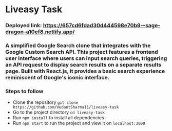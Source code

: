 # Liveasy Task
### Deployed link: https://657cd6fdad30d444598e70b9--sage-dragon-a10ef8.netlify.app/
### A simplified Google Search clone that integrates with the Google Custom Search API. This project features a frontend user interface where users can input search queries, triggering an API request to display search results on a separate results page. Built with React.js, it provides a basic search experience reminiscent of Google's iconic interface.

### Steps to follow
* Clone the repository `git clone https://github.com/VedantSharma11/liveasy-task`
* Go to the project directory `cd liveasy-task`
* Run `npm install` to install all dependencies
* Run `npm start` to run the project and view it on `localhost:3000`
